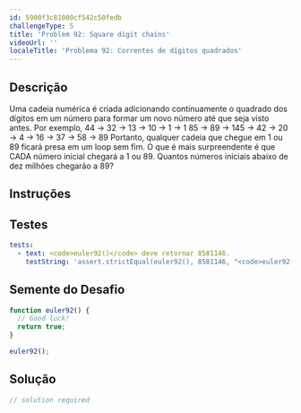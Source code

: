 ```yaml
---
id: 5900f3c81000cf542c50fedb
challengeType: 5
title: 'Problem 92: Square digit chains'
videoUrl: ''
localeTitle: 'Problema 92: Correntes de dígitos quadrados'
---
```


## Descrição
<section id="description"> Uma cadeia numérica é criada adicionando continuamente o quadrado dos dígitos em um número para formar um novo número até que seja visto antes. Por exemplo, 44 ​​→ 32 → 13 → 10 → 1 → 1 85 → 89 → 145 → 42 → 20 → 4 → 16 → 37 → 58 → 89 Portanto, qualquer cadeia que chegue em 1 ou 89 ficará presa em um loop sem fim. O que é mais surpreendente é que CADA número inicial chegará a 1 ou 89. Quantos números iniciais abaixo de dez milhões chegarão a 89? </section>

## Instruções
<section id="instructions">
</section>

## Testes
<section id='tests'>

```yml
tests:
  - text: <code>euler92()</code> deve retornar 8581146.
    testString: 'assert.strictEqual(euler92(), 8581146, "<code>euler92()</code> should return 8581146.");'

```

</section>

## Semente do Desafio
<section id='challengeSeed'>

<div id='js-seed'>

```js
function euler92() {
  // Good luck!
  return true;
}

euler92();

```

</div>



</section>

## Solução
<section id='solution'>

```js
// solution required
```
</section>

